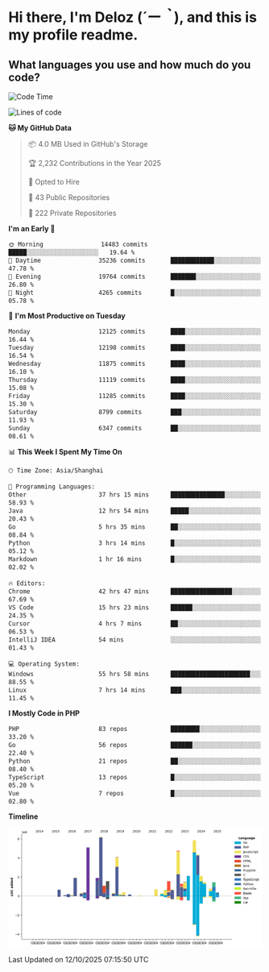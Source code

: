 # **Hi there, I'm Deloz (*´ー｀*), and this is my profile readme.**

## **What languages you use and how much do you code?**

<!--START_SECTION:waka-->
![Code Time](http://img.shields.io/badge/Code%20Time-7%2C741%20hrs%2034%20mins-blue)

![Lines of code](https://img.shields.io/badge/From%20Hello%20World%20I%27ve%20Written-54.0%20million%20lines%20of%20code-blue)

**🐱 My GitHub Data** 

> 📦 4.0 MB Used in GitHub's Storage 
 > 
> 🏆 2,232 Contributions in the Year 2025
 > 
> 💼 Opted to Hire
 > 
> 📜 43 Public Repositories 
 > 
> 🔑 222 Private Repositories 
 > 
**I'm an Early 🐤** 

```text
🌞 Morning                14483 commits       █████░░░░░░░░░░░░░░░░░░░░   19.64 % 
🌆 Daytime                35236 commits       ████████████░░░░░░░░░░░░░   47.78 % 
🌃 Evening                19764 commits       ███████░░░░░░░░░░░░░░░░░░   26.80 % 
🌙 Night                  4265 commits        █░░░░░░░░░░░░░░░░░░░░░░░░   05.78 % 
```
📅 **I'm Most Productive on Tuesday** 

```text
Monday                   12125 commits       ████░░░░░░░░░░░░░░░░░░░░░   16.44 % 
Tuesday                  12198 commits       ████░░░░░░░░░░░░░░░░░░░░░   16.54 % 
Wednesday                11875 commits       ████░░░░░░░░░░░░░░░░░░░░░   16.10 % 
Thursday                 11119 commits       ████░░░░░░░░░░░░░░░░░░░░░   15.08 % 
Friday                   11285 commits       ████░░░░░░░░░░░░░░░░░░░░░   15.30 % 
Saturday                 8799 commits        ███░░░░░░░░░░░░░░░░░░░░░░   11.93 % 
Sunday                   6347 commits        ██░░░░░░░░░░░░░░░░░░░░░░░   08.61 % 
```


📊 **This Week I Spent My Time On** 

```text
🕑︎ Time Zone: Asia/Shanghai

💬 Programming Languages: 
Other                    37 hrs 15 mins      ███████████████░░░░░░░░░░   58.93 % 
Java                     12 hrs 54 mins      █████░░░░░░░░░░░░░░░░░░░░   20.43 % 
Go                       5 hrs 35 mins       ██░░░░░░░░░░░░░░░░░░░░░░░   08.84 % 
Python                   3 hrs 14 mins       █░░░░░░░░░░░░░░░░░░░░░░░░   05.12 % 
Markdown                 1 hr 16 mins        █░░░░░░░░░░░░░░░░░░░░░░░░   02.02 % 

🔥 Editors: 
Chrome                   42 hrs 47 mins      █████████████████░░░░░░░░   67.69 % 
VS Code                  15 hrs 23 mins      ██████░░░░░░░░░░░░░░░░░░░   24.35 % 
Cursor                   4 hrs 7 mins        ██░░░░░░░░░░░░░░░░░░░░░░░   06.53 % 
IntelliJ IDEA            54 mins             ░░░░░░░░░░░░░░░░░░░░░░░░░   01.43 % 

💻 Operating System: 
Windows                  55 hrs 58 mins      ██████████████████████░░░   88.55 % 
Linux                    7 hrs 14 mins       ███░░░░░░░░░░░░░░░░░░░░░░   11.45 % 
```

**I Mostly Code in PHP** 

```text
PHP                      83 repos            ████████░░░░░░░░░░░░░░░░░   33.20 % 
Go                       56 repos            ██████░░░░░░░░░░░░░░░░░░░   22.40 % 
Python                   21 repos            ██░░░░░░░░░░░░░░░░░░░░░░░   08.40 % 
TypeScript               13 repos            █░░░░░░░░░░░░░░░░░░░░░░░░   05.20 % 
Vue                      7 repos             █░░░░░░░░░░░░░░░░░░░░░░░░   02.80 % 
```



**Timeline**

![Lines of Code chart](https://raw.githubusercontent.com/deloz/deloz/main/assets/bar_graph.png)


 Last Updated on 12/10/2025 07:15:50 UTC
<!--END_SECTION:waka-->
